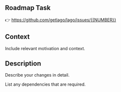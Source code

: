## Roadmap Task

👉  https://github.com/getlago/lago/issues/{{NUMBER}}

## Context

Include relevant motivation and context.

## Description

Describe your changes in detail.

List any dependencies that are required.
